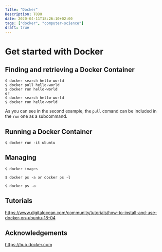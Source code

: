 ```yaml
---
Title: "Docker"
Description: TODO
date: 2020-04-11T18:26:10+02:00
tags: ["docker", "computer-science"]
draft: true
---
```


# Get started with Docker

## Finding and retrieving a Docker Container
```
$ docker search hello-world
$ docker pull hello-world
$ docker run hello-world
or 
$ docker search hello-world
$ docker run hello-world
```
As you can see in the second example, the `pull` comand can be included in the `run` one as a subcommand.


## Running a Docker Container
```
$ docker run -it ubuntu
```

## Managing
```
$ docker images
```

```
$ docker ps -a or docker ps -l
```

```
$ docker ps -a
```

## Tutorials
https://www.digitalocean.com/community/tutorials/how-to-install-and-use-docker-on-ubuntu-18-04

## Acknowledgements
https://hub.docker.com
